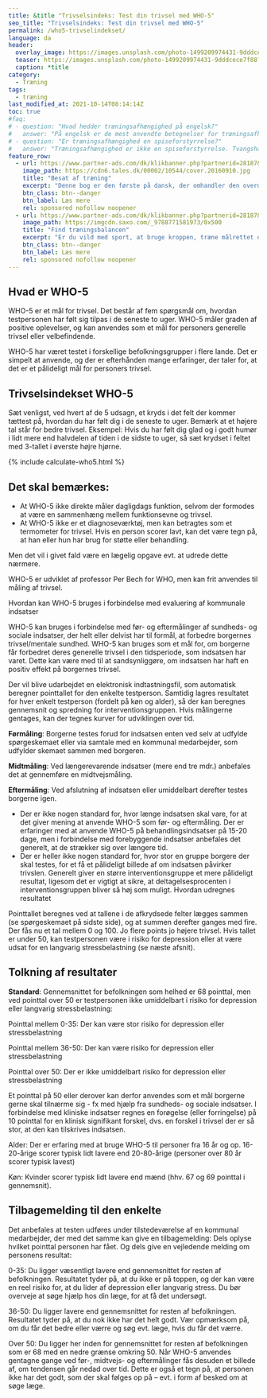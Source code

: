 ```yaml
---
title: &title "Trivselsindeks: Test din trivsel med WHO-5"
seo_title: "Trivselsindeks: Test din trivsel med WHO-5"
permalink: /who5-trivselindekset/
language: da
header:
  overlay_image: https://images.unsplash.com/photo-1499209974431-9dddcece7f88?ixid=MnwxMjA3fDB8MHxwaG90by1wYWdlfHx8fGVufDB8fHx8&ixlib=rb-1.2.1&auto=format&fit=crop&w=1970&q=80
  teaser: https://images.unsplash.com/photo-1499209974431-9dddcece7f88?ixid=MnwxMjA3fDB8MHxwaG90by1wYWdlfHx8fGVufDB8fHx8&ixlib=rb-1.2.1&auto=format&fit=crop&w=400&q=80
  caption: *title
category:
  - Træning
tags:
  - træning
last_modified_at: 2021-10-14T08:14:14Z
toc: true
#faq:
# - question: "Hvad hedder træningsafhængighed på engelsk?"
#   answer: "På engelsk er de mest anvendte betegnelser for træningsafhængighed 'exercise #addiction' og 'exercise dependence'."
# - question: "Er træningsafhængighed en spiseforstyrrelse?"
#   answer: "Træningsafhængighed er ikke en spiseforstyrrelse. Tvangshandlingerne er nemlig #ikke centreret omkring spisevaner, men derimod motion og træning. Træningsafhængig og #spiseforstyrrelser følges dog ofte ad."
feature_row:
  - url: https://www.partner-ads.com/dk/klikbanner.php?partnerid=28187&bannerid=55158&htmlurl=https://tales.dk/besat-af-traening-naar-sund-motion-bliver-til-skadelig-afhaengighed_mia-beck-lichtenstein_9788777068515
    image_path: https://cdn6.tales.dk/00002/10544/cover.20160910.jpg
    title: "Besat af træning"
    excerpt: "Denne bog er den første på dansk, der omhandler den overdrevne og ekstreme træningsiver, som i nogle tilfælde kan udvikle sig til en negativ afhængighedstilstand. Bogen er skrevet af Mia Beck Lichtenstein."
    btn_class: btn--danger
    btn_label: Læs mere
    rel: sponsored nofollow noopener
  - url: https://www.partner-ads.com/dk/klikbanner.php?partnerid=28187&bannerid=43264&htmlurl=https://www.saxo.com/dk/find-traeningsbalancen_mia-beck-lichtenstein_epub_9788771581973
    image_path: https://imgcdn.saxo.com/_9788771581973/0x500
    title: "Find træningsbalancen"
    excerpt: "Er du vild med sport, at bruge kroppen, træne målrettet og konkurrere? Giver motion og idræt dig glæde og energi? Men sker det også at træningen styrer dit liv? Eller at du træner , selvom du har smerter og ved, at du burde lade være?"
    btn_class: btn--danger
    btn_label: Læs mere
    rel: sponsored nofollow noopener
---
```


## Hvad er WHO-5

WHO-5 er et mål for trivsel. Det består af fem spørgsmål om, hvordan testpersonen har følt sig
tilpas i de seneste to uger. WHO-5 måler graden af positive oplevelser, og kan anvendes som et mål
for personers generelle trivsel eller velbefindende.

WHO-5 har været testet i forskellige befolkningsgrupper i flere lande. Det er simpelt at anvende, og
der er efterhånden mange erfaringer, der taler for, at det er et pålideligt mål for personers trivsel.

## Trivselsindekset WHO-5
Sæt venligst, ved hvert af de 5 udsagn, et kryds i det felt der kommer tættest på, hvordan du har følt dig i de seneste to uger. Bemærk at et højere tal står for bedre trivsel.
Eksempel: Hvis du har følt dig glad og i godt humør i lidt mere end halvdelen af tiden i de sidste to uger, så sæt krydset i feltet med 3-tallet i øverste højre hjørne.

{% include calculate-who5.html %}

## Det skal bemærkes:

- At WHO-5 ikke direkte måler dagligdags funktion, selvom der formodes at være en
sammenhæng mellem funktionsevne og trivsel.
- At WHO-5 ikke er et diagnoseværktøj, men kan betragtes som et termometer for trivsel. Hvis en
person scorer lavt, kan det være tegn på, at han eller hun har brug for støtte eller behandling.

Men det vil i givet fald være en lægelig opgave evt. at udrede dette nærmere.

WHO-5 er udviklet af professor Per Bech for WHO, men kan frit anvendes til måling af trivsel.

Hvordan kan WHO-5 bruges i forbindelse med evaluering af kommunale indsatser

WHO-5 kan bruges i forbindelse med før- og eftermålinger af sundheds- og sociale indsatser, der
helt eller delvist har til formål, at forbedre borgernes trivsel/mentale sundhed. WHO-5 kan bruges
som et mål for, om borgerne får forbedret deres generelle trivsel i den tidsperiode, som indsatsen
har varet. Dette kan være med til at sandsynliggøre, om indsatsen har haft en positiv effekt på
borgernes trivsel.

Der vil blive udarbejdet en elektronisk indtastningsfil, som automatisk beregner pointtallet for den
enkelte testperson. Samtidig lagres resultatet for hver enkelt testperson (fordelt på køn og alder), så
der kan beregnes gennemsnit og spredning for interventionsgruppen. Hvis målingerne gentages, kan
der tegnes kurver for udviklingen over tid.

**Førmåling**: Borgerne testes forud for indsatsen enten ved selv at udfylde spørgeskemaet eller via
samtale med en kommunal medarbejder, som udfylder skemaet sammen med
borgeren.

**Midtmåling**: Ved længerevarende indsatser (mere end tre mdr.) anbefales det at gennemføre en
midtvejsmåling.

**Eftermåling**: Ved afslutning af indsatsen eller umiddelbart derefter testes borgerne igen.

- Der er ikke nogen standard for, hvor længe indsatsen skal vare, for at det giver mening at
anvende WHO-5 som før- og eftermåling. Der er erfaringer med at anvende WHO-5 på
behandlingsindsatser på 15-20 dage, men i forbindelse med forebyggende indsatser anbefales
det generelt, at de strækker sig over længere tid.
- Der er heller ikke nogen standard for, hvor stor en gruppe borgere der skal testes, for et få et
pålideligt billede af om indsatsen påvirker trivslen. Generelt giver en større interventionsgruppe et mere pålideligt resultat, ligesom det er vigtigt at sikre, at deltagelsesprocenten i
interventionsgruppen bliver så høj som muligt.
Hvordan udregnes resultatet

Pointtallet beregnes ved at tallene i de afkrydsede felter lægges sammen (se spørgeskemaet på sidste
side), og at summen derefter ganges med fire. Der fås nu et tal mellem 0 og 100. Jo flere points jo
højere trivsel. Hvis tallet er under 50, kan testpersonen være i risiko for depression eller at være
udsat for en langvarig stressbelastning (se næste afsnit).

## Tolkning af resultater

**Standard**: Gennemsnittet for befolkningen som helhed er 68 pointtal, men ved pointtal over 50 er
testpersonen ikke umiddelbart i risiko for depression eller langvarig stressbelastning:

Pointtal mellem 0-35: Der kan være stor risiko for depression eller stressbelastning

Pointtal mellem 36-50: Der kan være risiko for depression eller stressbelastning

Pointtal over 50: Der er ikke umiddelbart risiko for depression eller stressbelastning

Et pointtal på 50 eller derover kan derfor anvendes som et mål borgerne gerne skal
tilnærme sig - fx med hjælp fra sundheds- og sociale indsatser. I forbindelse med
kliniske indsatser regnes en forøgelse (eller forringelse) på 10 pointtal for en klinisk
signifikant forskel, dvs. en forskel i trivsel der er så stor, at den kan tilskrives
indsatsen.

Alder: Der er erfaring med at bruge WHO-5 til personer fra 16 år og op. 16-20-årige scorer
typisk lidt lavere end 20-80-årige (personer over 80 år scorer typisk lavest)

Køn: Kvinder scorer typisk lidt lavere end mænd (hhv. 67 og 69 pointtal i gennemsnit).

## Tilbagemelding til den enkelte

Det anbefales at testen udføres under tilstedeværelse af en kommunal medarbejder, der med det
samme kan give en tilbagemelding: Dels oplyse hvilket pointtal personen har fået. Og dels give en
vejledende melding om personens resultat:

0-35: Du ligger væsentligt lavere end gennemsnittet for resten af befolkningen. Resultatet
tyder på, at du ikke er på toppen, og der kan være en reel risiko for, at du lider af
depression eller langvarig stress. Du bør overveje at søge hjælp hos din læge, for at få
det undersøgt.

36-50: Du ligger lavere end gennemsnittet for resten af befolkningen. Resultatet tyder på, at
du nok ikke har det helt godt. Vær opmærksom på, om du får det bedre eller værre og
søg evt. læge, hvis du får det værre.

Over 50: Du ligger her inden for gennemsnittet for resten af befolkningen som er 68 med en
nedre grænse omkring 50.
Når WHO-5 anvendes gentagne gange ved før-, midtvejs- og eftermålinger fås desuden et billede
af, om tendensen går nedad over tid. Dette er også et tegn på, at personen ikke har det godt, som der
skal følges op på – evt. i form af besked om at søge læge.
